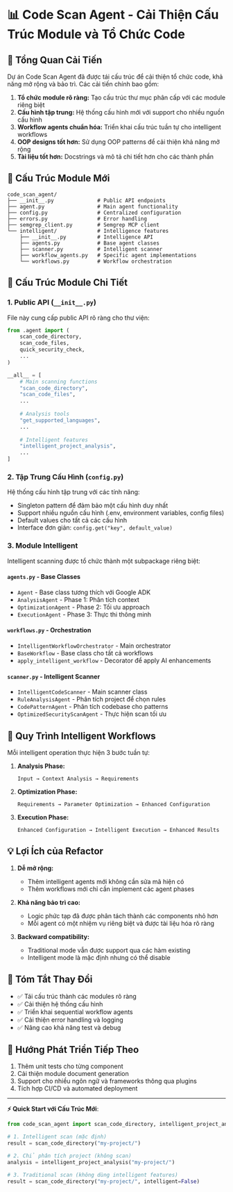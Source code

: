 # 📊 Code Scan Agent - Cải Thiện Cấu Trúc Module và Tổ Chức Code

## 🎯 Tổng Quan Cải Tiến

Dự án Code Scan Agent đã được tái cấu trúc để cải thiện tổ chức code, khả năng mở rộng và bảo trì. Các cải tiến chính bao gồm:

1. **Tổ chức module rõ ràng:** Tạo cấu trúc thư mục phân cấp với các module riêng biệt
2. **Cấu hình tập trung:** Hệ thống cấu hình mới với support cho nhiều nguồn cấu hình
3. **Workflow agents chuẩn hóa:** Triển khai cấu trúc tuần tự cho intelligent workflows
4. **OOP designs tốt hơn:** Sử dụng OOP patterns để cải thiện khả năng mở rộng
5. **Tài liệu tốt hơn:** Docstrings và mô tả chi tiết hơn cho các thành phần

## 📁 Cấu Trúc Module Mới

```
code_scan_agent/
├── __init__.py              # Public API endpoints
├── agent.py                 # Main agent functionality
├── config.py                # Centralized configuration
├── errors.py                # Error handling
├── semgrep_client.py        # Semgrep MCP client
└── intelligent/             # Intelligence features
    ├── __init__.py          # Intelligence API
    ├── agents.py            # Base agent classes
    ├── scanner.py           # Intelligent scanner
    ├── workflow_agents.py   # Specific agent implementations
    └── workflows.py         # Workflow orchestration
```

## 🔧 Cấu Trúc Module Chi Tiết

### 1. Public API (`__init__.py`)

File này cung cấp public API rõ ràng cho thư viện:

```python
from .agent import (
    scan_code_directory,
    scan_code_files,
    quick_security_check,
    ...
)

__all__ = [
    # Main scanning functions
    "scan_code_directory",
    "scan_code_files",
    ...
    
    # Analysis tools
    "get_supported_languages",
    ...
    
    # Intelligent features
    "intelligent_project_analysis",
    ...
]
```

### 2. Tập Trung Cấu Hình (`config.py`)

Hệ thống cấu hình tập trung với các tính năng:

- Singleton pattern để đảm bảo một cấu hình duy nhất
- Support nhiều nguồn cấu hình (.env, environment variables, config files)
- Default values cho tất cả các cấu hình
- Interface đơn giản: `config.get("key", default_value)`

### 3. Module Intelligent

Intelligent scanning được tổ chức thành một subpackage riêng biệt:

#### `agents.py` - Base Classes
- `Agent` - Base class tương thích với Google ADK
- `AnalysisAgent` - Phase 1: Phân tích context
- `OptimizationAgent` - Phase 2: Tối ưu approach
- `ExecutionAgent` - Phase 3: Thực thi thông minh

#### `workflows.py` - Orchestration
- `IntelligentWorkflowOrchestrator` - Main orchestrator
- `BaseWorkflow` - Base class cho tất cả workflows
- `apply_intelligent_workflow` - Decorator để apply AI enhancements

#### `scanner.py` - Intelligent Scanner
- `IntelligentCodeScanner` - Main scanner class
- `RuleAnalysisAgent` - Phân tích project để chọn rules
- `CodePatternAgent` - Phân tích codebase cho patterns
- `OptimizedSecurityScanAgent` - Thực hiện scan tối ưu

## 🧩 Quy Trình Intelligent Workflows

Mỗi intelligent operation thực hiện 3 bước tuần tự:

1. **Analysis Phase:**
   ```
   Input → Context Analysis → Requirements
   ```

2. **Optimization Phase:**
   ```
   Requirements → Parameter Optimization → Enhanced Configuration
   ```

3. **Execution Phase:**
   ```
   Enhanced Configuration → Intelligent Execution → Enhanced Results
   ```

## 💡 Lợi Ích của Refactor

1. **Dễ mở rộng:**
   - Thêm intelligent agents mới không cần sửa mã hiện có
   - Thêm workflows mới chỉ cần implement các agent phases

2. **Khả năng bảo trì cao:**
   - Logic phức tạp đã được phân tách thành các components nhỏ hơn
   - Mỗi agent có một nhiệm vụ riêng biệt và được tài liệu hóa rõ ràng

3. **Backward compatibility:**
   - Traditional mode vẫn được support qua các hàm existing
   - Intelligent mode là mặc định nhưng có thể disable

## 📝 Tóm Tắt Thay Đổi

- ✅ Tái cấu trúc thành các modules rõ ràng
- ✅ Cải thiện hệ thống cấu hình
- ✅ Triển khai sequential workflow agents
- ✅ Cải thiện error handling và logging
- ✅ Nâng cao khả năng test và debug

## 🚀 Hướng Phát Triển Tiếp Theo

1. Thêm unit tests cho từng component
2. Cải thiện module document generation
3. Support cho nhiều ngôn ngữ và frameworks thông qua plugins
4. Tích hợp CI/CD và automated deployment

---

**⚡ Quick Start với Cấu Trúc Mới**:
```python
from code_scan_agent import scan_code_directory, intelligent_project_analysis

# 1. Intelligent scan (mặc định)
result = scan_code_directory("my-project/")

# 2. Chỉ phân tích project (không scan)
analysis = intelligent_project_analysis("my-project/")

# 3. Traditional scan (không dùng intelligent features)
result = scan_code_directory("my-project/", intelligent=False)
``` 